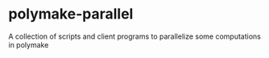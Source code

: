 polymake-parallel
=================

A collection of scripts and client programs to parallelize some computations in polymake